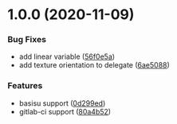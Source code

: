 # 1.0.0 (2020-11-09)


### Bug Fixes

* add linear variable ([56f0e5a](https://gitlab.com/beamm-app/unity/packages/com.beamm.gltf-utility/commit/56f0e5ab535d14a97cf55b396c9478dc89571287))
* add texture orientation to delegate ([6ae5088](https://gitlab.com/beamm-app/unity/packages/com.beamm.gltf-utility/commit/6ae508883479d11adf65cf7ad89a9192e28c0fd6))


### Features

* basisu support ([0d299ed](https://gitlab.com/beamm-app/unity/packages/com.beamm.gltf-utility/commit/0d299edf2c9ca7fd879cec9c62f3181d9a4d0ae0))
* gitlab-ci support ([80a4b52](https://gitlab.com/beamm-app/unity/packages/com.beamm.gltf-utility/commit/80a4b52ff03be76f4342fa023a4ccf124a1eb978))
